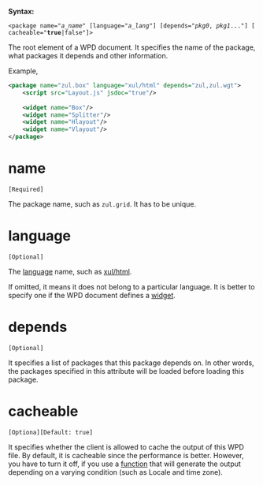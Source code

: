 **Syntax:**

`<package name="`*`a_name`*`" [language="`*`a_lang`*`"] [depends="`*`pkg0`*`, `*`pkg1`*`..."] [cacheable="`**`true`**`|false"]>`

The root element of a WPD document. It specifies the name of the
package, what packages it depends and other information.

Example,

``` xml
<package name="zul.box" language="xul/html" depends="zul,zul.wgt">
    <script src="Layout.js" jsdoc="true"/>
    
    <widget name="Box"/>
    <widget name="Splitter"/>
    <widget name="Hlayout"/>
    <widget name="Vlayout"/>
</package>
```

# name

`[Required]`

The package name, such as `zul.grid`. It has to be unique.

# language

`[Optional]`

The [language](ZUML_Reference/ZUML/Languages) name, such as
[xul/html](ZUML_Reference/ZUML/Languages/ZUL).

If omitted, it means it does not belong to a particular language. It is
better to specify one if the WPD document defines a
[widget](ZK_Client-side_Reference/Widget_Package_Descriptor/widget).

# depends

`[Optional]`

It specifies a list of packages that this package depends on. In other
words, the packages specified in this attribute will be loaded before
loading this package.

# cacheable

`[Optiona][Default: true]`

It specifies whether the client is allowed to cache the output of this
WPD file. By default, it is cacheable since the performance is better.
However, you have to turn it off, if you use a
[function](ZK_Client-side_Reference/Widget_Package_Descriptor/function)
that will generate the output depending on a varying condition (such as
Locale and time zone).


